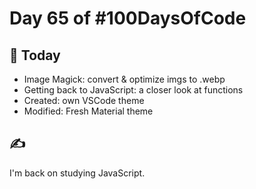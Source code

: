 # Day 65 of #100DaysOfCode

## 📖 Today

- Image Magick: convert & optimize imgs to .webp
- Getting back to JavaScript: a closer look at functions
- Created: own VSCode theme
- Modified: Fresh Material theme

## ✍

I'm back on studying JavaScript.
